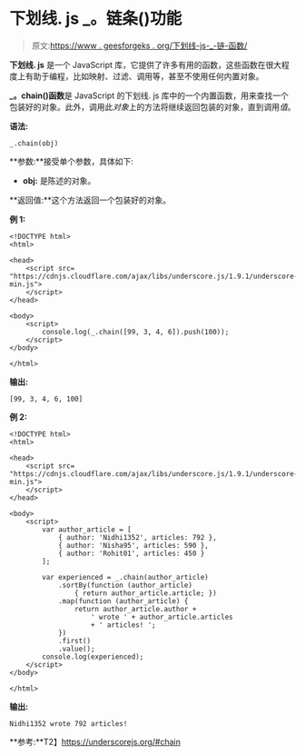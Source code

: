 # 下划线. js _。链条()功能

> 原文:[https://www . geesforgeks . org/下划线-js-_-链-函数/](https://www.geeksforgeeks.org/underscore-js-_-chain-function/)

**下划线. js** 是一个 JavaScript 库，它提供了许多有用的函数，这些函数在很大程度上有助于编程，比如映射、过滤、调用等，甚至不使用任何内置对象。

**_。chain()函数**是 JavaScript 的下划线. js 库中的一个内置函数，用来查找一个包装好的对象。此外，调用此*对象*上的方法将继续返回包装的对象，直到调用*值*。

**语法:**

```
_.chain(obj)
```

**参数:**接受单个参数，具体如下:

*   **obj:** 是陈述的对象。

**返回值:**这个方法返回一个包装好的对象。

**例 1:**

```
<!DOCTYPE html>
<html>

<head>
    <script src=
"https://cdnjs.cloudflare.com/ajax/libs/underscore.js/1.9.1/underscore-min.js">
    </script>
</head>

<body>
    <script>
        console.log(_.chain([99, 3, 4, 6]).push(100));
    </script>
</body>

</html>
```

**输出:**

```
[99, 3, 4, 6, 100]
```

**例 2:**

```
<!DOCTYPE html>
<html>

<head>
    <script src=
"https://cdnjs.cloudflare.com/ajax/libs/underscore.js/1.9.1/underscore-min.js">
    </script>
</head>

<body>
    <script>
        var author_article = [
            { author: 'Nidhi1352', articles: 792 },
            { author: 'Nisha95', articles: 590 },
            { author: 'Rohit01', articles: 450 }
        ];

        var experienced = _.chain(author_article)
            .sortBy(function (author_article) 
                { return author_article.article; })
            .map(function (author_article) {
                return author_article.author +
                    ' wrote ' + author_article.articles 
                    + ' articles! ';
            })
            .first()
            .value();
        console.log(experienced);
    </script>
</body>

</html>
```

**输出:**

```
Nidhi1352 wrote 792 articles!
```

**参考:**T2】https://underscorejs.org/#chain
